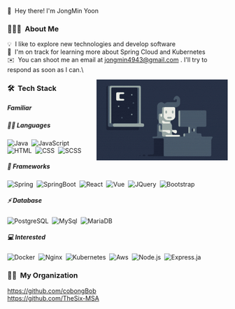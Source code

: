 
👋 &nbsp;Hey there! I'm JongMin Yoon

### 👨🏻‍💻 &nbsp;About Me

💡 &nbsp;I like to explore new technologies and develop software\
🌱 &nbsp;I'm on track for learning more about Spring Cloud and Kubernetes\
✉️ &nbsp;You can shoot me an email at jongmin4943@gmail.com . I'll try to respond as soon as I can.\

<img alt="Night Coding" src="https://raw.githubusercontent.com/AVS1508/AVS1508/master/assets/Night-Coding.gif" align="right"/>

### 🛠 &nbsp;Tech Stack
##### Familiar

##### 👩‍💻 Languages
![Java](https://img.shields.io/badge/-Java-05122A?style=flat&logo=Java&logoColor=FFA518)&nbsp;
![JavaScript](https://img.shields.io/badge/-JavaScript-05122A?style=flat&logo=javascript)&nbsp;
![HTML](https://img.shields.io/badge/-HTML-05122A?style=flat&logo=HTML5)&nbsp;
![CSS](https://img.shields.io/badge/-CSS-05122A?style=flat&logo=CSS3&logoColor=1572B6)&nbsp;
![SCSS](https://img.shields.io/badge/-Sass-05122A?style=flat&logo=Sass&logoColor=1572B6)&nbsp;

##### 🚀 Frameworks
![Spring](https://img.shields.io/badge/Spring-6DB33F?style=flat&logo=spring&logoColor=white)&nbsp;
![SpringBoot](https://img.shields.io/badge/SpringBoot-6DB33F?style=flat&logo=springboot&logoColor=white)&nbsp;
![React](https://img.shields.io/badge/react-61DAFB?style=for-the-badge&logo=react&logoColor=black)&nbsp;
![Vue](https://img.shields.io/badge/vue.js-4FC08D?style=for-the-badge&logo=vue.js&logoColor=white)&nbsp;
![JQuery](https://img.shields.io/badge/jQuery-0769AD?style=falt&logo=jquery&logoColor=white)&nbsp;
![Bootstrap](https://img.shields.io/badge/-Bootstrap-05122A?style=flat&logo=bootstrap&logoColor=563D7C)&nbsp;

##### ⚡ Database
![PostgreSQL](https://img.shields.io/badge/PostgreSQL-4169E1?style=flat&logo=postgre&logoColor=white")&nbsp;
![MySql](https://img.shields.io/badge/MySQL-00000F?style=flat&logo=mysql&logoColor=white")&nbsp;
![MariaDB](https://img.shields.io/badge/MariaDB-003545?style=flat&logo=mariadb&logoColor=white)&nbsp;

##### 💻 Interested
![Docker](https://img.shields.io/badge/Docker-2CA5E0?style=flat&logo=docker&logoColor=white)&nbsp;
![Nginx](https://img.shields.io/badge/Nginx-009639?style=flat&logo=nginx&logoColor=white)&nbsp;
![Kubernetes](https://img.shields.io/badge/Kubernetes-326CE5?style=flat&logo=kubernetes&logoColor=white)&nbsp;
![Aws](https://img.shields.io/badge/Amazon_AWS-232F3E?style=flat&logo=amazon-aws&logoColor=white)&nbsp;
![Node.js](https://img.shields.io/badge/Node.js-43853D?style=falt&logo=Node.js&logoColor=white)&nbsp;
![Express.ja](https://img.shields.io/badge/Express.js-13c81b?style=falt&logo=Express&logoColor=white)&nbsp;

### 🤝🏻 &nbsp;My Organization
https://github.com/cobongBob <br/>
https://github.com/TheSix-MSA
